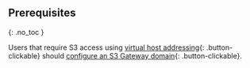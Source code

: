 ## Prerequisites

{: .no_toc }

Users that require S3 access using [virtual host addressing](https://docs.aws.amazon.com/AmazonS3/latest/userguide/VirtualHosting.html){: .button-clickable} should [configure an S3 Gateway domain](../../setup/virtual-host-addressing.html){: .button-clickable}.

